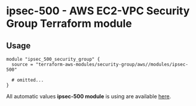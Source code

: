 # ipsec-500 - AWS EC2-VPC Security Group Terraform module

## Usage

```hcl
module "ipsec_500_security_group" {
  source = "terraform-aws-modules/security-group/aws//modules/ipsec-500"

  # omitted...
}
```

All automatic values **ipsec-500 module** is using are available [here](https://github.com/terraform-aws-modules/terraform-aws-security-group/blob/master/modules/ipsec-500/auto_values.tf).
